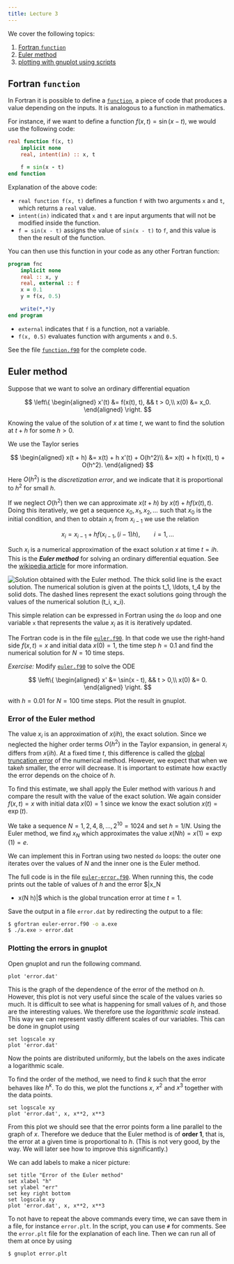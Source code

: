 ```yaml
---
title: Lecture 3
---
```


We cover the following topics:

1. [Fortran `function`](#fortran-function)
1. [Euler method](#euler-method)
1. [plotting with gnuplot using scripts](#plotting-the-errors-in-gnuplot)

## Fortran `function`

In Fortran it is possible to define a
[`function`](https://en.wikibooks.org/wiki/Fortran/Fortran_procedures_and_functions#Function),
a piece of code that produces a value depending on the inputs. It is
analogous to a function
in mathematics.

For instance, if we want to define a function $f(x, t) =
\sin(x - t)$, we would use the following code:

```fortran
real function f(x, t)
    implicit none
    real, intent(in) :: x, t

    f = sin(x - t)
end function
```

Explanation of the above code:

- `real function f(x, t)` defines a function `f` with two arguments `x`
  and `t`, which returns a `real` value.
- `intent(in)` indicated that `x` and `t` are input arguments that will
  not be modified inside the function.
- `f = sin(x - t)` assigns the value of `sin(x - t)` to `f`, and this
  value is then the result of the function.

You can then use this function in your code as any other Fortran
function:

```fortran
program fnc
    implicit none
    real :: x, y
    real, external :: f
    x = 0.1
    y = f(x, 0.5)

    write(*,*)y
end program
```

- `external` indicates that `f` is a function, not a variable.
- `f(x, 0.5)` evaluates function with arguments `x` and `0.5`.

See the file
[`function.f90`](https://github.com/rekka/intro-fortran-2016/blob/master/lec03/function.f90) for the complete code.


## Euler method

Suppose that we want to solve an ordinary differential equation

$$
\left\{
\begin{aligned}
x'(t) &= f(x(t), t), && t > 0,\\
x(0) &= x_0.
\end{aligned}
\right.
$$

Knowing the value of the solution of $x$ at time $t$, we want to
find the solution at $t + h$ for some $h > 0$.


We use the Taylor series

$$
\begin{aligned}
x(t + h) &= x(t) + h x'(t) + O(h^2)\\
&= x(t) + h f(x(t), t) + O(h^2).
\end{aligned}
$$

Here $O(h^2)$ is the _discretization error_, and we indicate that it is
proportional to $h^2$ for small $h$.

If we neglect $O(h^2)$ then we can approximate $x(t + h)$ by $x(t) + h
f(x(t), t)$. Doing this iteratively, we get a sequence $x_0, x_1, x_2,
\ldots$
such that $x_0$ is the initial condition, and then to obtain $x_i$ from
$x_{i - 1}$ we use the relation

$$
x_i = x_{i - 1} + h f(x_{i - 1}, (i - 1) h), \qquad i = 1, \ldots
$$

Such $x_i$ is a numerical approximation of the exact solution $x$ at
time $t = ih$.
This is the ___Euler method___ for solving an ordinary differential
equation. See the [wikipedia article](https://en.wikipedia.org/wiki/Euler_method) for more
information.

![Solution obtained with the Euler method. The thick solid line is the
exact solution. The numerical solution is given at the points $t_1,
\ldots, t_4$ by the solid dots. The dashed lines represent the exact solutions going
through the values of the numerical solution $(t_i, x_i)$.](img/euler.svg)

This simple relation can be expressed in Fortran using the `do` loop and
one variable `x` that represents the value $x_i$ as it is iteratively
updated.

The Fortran code is in the file
[`euler.f90`](https://github.com/rekka/intro-fortran-2016/blob/master/lec03/euler.f90). In that code we use the right-hand side
$f(x, t) = x$ and initial data $x(0) = 1$, the time step $h = 0.1$ and
find the numerical solution for
$N = 10$ time steps.

_Exercise:_ Modify
[`euler.f90`](https://github.com/rekka/intro-fortran-2016/blob/master/lec03/euler.f90) to solve the ODE

$$
\left\{
\begin{aligned}
x' &= \sin(x - t), && t > 0,\\
x(0) &= 0.
\end{aligned}
\right.
$$

with $h = 0.01$ for $N = 100$ time steps. Plot the result in gnuplot.

### Error of the Euler method

The value $x_i$ is an approximation of $x(i h)$, the exact solution.
Since we neglected the higher order terms $O(h^2)$ in the Taylor
expansion, in general $x_i$ differs from $x(i h)$. At a fixed time $t$,
this difference is called the [global truncation error](https://en.wikipedia.org/wiki/Euler_method#Global_truncation_error)
of the numerical method. However, we expect that when we take$h$
smaller, the error will decrease. It is important to estimate how
exactly the error depends on the choice of $h$.

To find this estimate, we shall apply the Euler method with
various $h$ and compare the result with the value of the exact solution.
We again consider $f(x, t) = x$ with initial data $x(0) = 1$ since we
know the exact solution $x(t) = \exp(t)$.

We take a sequence $N = 1, 2, 4, 8, \ldots, 2^{10} = 1024$ and set $h =
1
/ N$.  Using the Euler method, we find $x_N$ which approximates the value
$x(N h) = x(1) = \exp(1) = e$.

We can implement this in Fortran using two nested `do` loops: the outer
one iterates over the values of $N$ and the inner one is the
Euler method.

The full code is in the file
[`euler-error.f90`](https://github.com/rekka/intro-fortran-2016/blob/master/lec03/euler-error.f90). When running
this, the code prints out the table of values of $h$ and the error $|x_N
- x(N h)|$ which is the global truncation error at time $t = 1$.

Save the output in a file `error.dat` by redirecting the output to a
file:

```bash
$ gfortran euler-error.f90 -o a.exe
$ ./a.exe > error.dat
```

### Plotting the errors in gnuplot

Open gnuplot and run the following command.

```gnuplot
plot 'error.dat'
```

This is the graph of the dependence of the error of the method on $h$.
However, this plot is not very useful since the scale of the values varies
so much. It is difficult to see what is happening for small values of
$h$, and those are the interesting values. We therefore use the
_logarithmic scale_ instead. This way we can represent vastly different scales
of our variables. This can be done in gnuplot using

```gnuplot
set logscale xy
plot 'error.dat'
```

Now the points are distributed uniformly, but the labels on the axes
indicate a logarithmic scale.

To find the order of the method, we need to find $k$ such that the error
behaves like $h^k$. To do this, we plot the functions $x$, $x^2$ and
$x^3$ together with the data points.

```gnuplot
set logscale xy
plot 'error.dat', x, x**2, x**3
```

From this plot we should see that the error points form a line parallel
to the graph of $x$. Therefore we deduce that the Euler
method is of **order 1**, that is, the error at a given time is
proportional to $h$. (This is not very good, by the way. We will later
see how to improve this significantly.)

We can add labels to make a nicer picture:
```gnuplot
set title "Error of the Euler method"
set xlabel "h"
set ylabel "err"
set key right bottom
set logscale xy
plot 'error.dat', x, x**2, x**3
```

To not have to repeat the above commands every time, we can save them
in a file, for instance `error.plt`. In the script, you can use `#` for
comments. See the `error.plt` file for the explanation of each line.
Then we can run all of them at once
by using

```bash
$ gnuplot error.plt
```

[gnuplot]: http://www.gnuplot.info/

